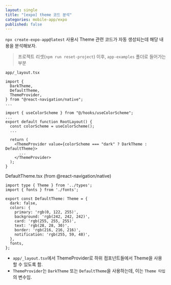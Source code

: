 ```yaml
---
layout: single
title: "[expo] theme 코드 분석"
categories: mobile-app/expo
published: false
---
```


`npx create-expo-app@latest` 사용시 Theme 관련 코드가 자동 생성되는데 해당 내용을 분석해보자.

> 프로젝트 리셋(`npm run reset-project`) 이후, `app-examples` 폴더로 들어가는 부분

`app/_layout.tsx`
```tsx
import {
  DarkTheme,
  DefaultTheme,
  ThemeProvider,
} from "@react-navigation/native";
...

import { useColorScheme } from "@/hooks/useColorScheme";
...
export default function RootLayout() {
  const colorScheme = useColorScheme();
  ...

  return (
    <ThemeProvider value={colorScheme === "dark" ? DarkTheme : DefaultTheme}>
      ...
    </ThemeProvider>
  );
}
```

DefaultTheme.tsx (from @react-navigation/native)
```tsx
import type { Theme } from '../types';
import { fonts } from './fonts';

export const DefaultTheme: Theme = {
  dark: false,
  colors: {
    primary: 'rgb(0, 122, 255)',
    background: 'rgb(242, 242, 242)',
    card: 'rgb(255, 255, 255)',
    text: 'rgb(28, 28, 30)',
    border: 'rgb(216, 216, 216)',
    notification: 'rgb(255, 59, 48)',
  },
  fonts,
};
```

- `app/_layout.tsx`에서 ThemeProvider로 하위 컴포넌트들에서 Theme을 사용할 수 있도록 함.
- `ThemeProvider`는 `DarkTheme` 또는 `DefaultTheme`을 사용하는데, 이는 `Theme 타입`의 변수임.
